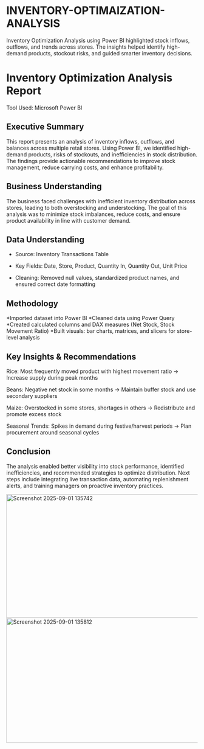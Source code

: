 
# INVENTORY-OPTIMAIZATION-ANALYSIS
Inventory Optimization Analysis using Power BI highlighted stock inflows, outflows, and trends across stores. The insights helped identify high-demand products, stockout risks, and guided smarter inventory decisions.

# Inventory Optimization Analysis Report

Tool Used: Microsoft Power BI

## Executive Summary

This report presents an analysis of inventory inflows, outflows, and balances across multiple retail stores. Using Power BI, we identified high-demand products, risks of stockouts, and inefficiencies in stock distribution. The findings provide actionable recommendations to improve stock management, reduce carrying costs, and enhance profitability.

## Business Understanding

The business faced challenges with inefficient inventory distribution across stores, leading to both overstocking and understocking. The goal of this analysis was to minimize stock imbalances, reduce costs, and ensure product availability in line with customer demand.

## Data Understanding

* Source: Inventory Transactions Table

* Key Fields: Date, Store, Product, Quantity In, Quantity Out, Unit Price

* Cleaning: Removed null values, standardized product names, and ensured correct date formatting
## Methodology
*Imported dataset into Power BI
*Cleaned data using Power Query
*Created calculated columns and DAX measures (Net Stock, Stock Movement Ratio)
*Built visuals: bar charts, matrices, and slicers for store-level analysis

## Key Insights & Recommendations

Rice: Most frequently moved product with highest movement ratio → Increase supply during peak months

Beans: Negative net stock in some months → Maintain buffer stock and use secondary suppliers

Maize: Overstocked in some stores, shortages in others → Redistribute and promote excess stock

Seasonal Trends: Spikes in demand during festive/harvest periods → Plan procurement around seasonal cycles

## Conclusion

The analysis enabled better visibility into stock performance, identified inefficiencies, and recommended strategies to optimize distribution. Next steps include integrating live transaction data, automating replenishment alerts, and training managers on proactive inventory practices.

<img width="576" height="325" alt="Screenshot 2025-09-01 135742" src="https://github.com/user-attachments/assets/c9f69eca-1504-4cce-be30-2567ed220618" />
<img width="578" height="329" alt="Screenshot 2025-09-01 135812" src="https://github.com/user-attachments/assets/025936e4-4cce-4961-b191-55ebac558951" />

